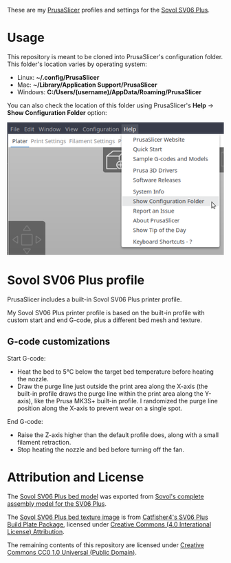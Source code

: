 These are my [PrusaSlicer][prusaslicer] profiles and settings for the
[Sovol SV06 Plus][sovol-sv06-plus].

# Usage

This repository is meant to be cloned into PrusaSlicer's configuration folder.
This folder's location varies by operating system:

* Linux: **~/.config/PrusaSlicer**
* Mac: **~/Library/Application Support/PrusaSlicer**
* Windows: **C:/Users/(username)/AppData/Roaming/PrusaSlicer**

You can also check the location of this folder using PrusaSlicer's **Help** -> **Show
Configuration Folder** option:

![PrusaSlicer menu screenshot of Show Configuration Folder option](.smkent/screenshot-help-conf-folder.png)

# Sovol SV06 Plus profile

PrusaSlicer includes a built-in Sovol SV06 Plus printer profile.

My Sovol SV06 Plus printer profile is based on the built-in profile with custom
start and end G-code, plus a different bed mesh and texture.

## G-code customizations

Start G-code:

* Heat the bed to 5°C below the target bed temperature before heating the
  nozzle.
* Draw the purge line just outside the print area along the X-axis (the built-in
  profile draws the purge line within the print area along the Y-axis), like the
  Prusa MK3S+ built-in profile. I randomized the purge line position
  along the X-axis to prevent wear on a single spot.

End G-code:

* Raise the Z-axis higher than the default profile does, along with a small
  filament retraction.
* Stop heating the nozzle and bed before turning off the fan.

# Attribution and License

The [Sovol SV06 Plus bed model](printer/beds/sovol-sv06-plus-model.stl) was exported from
[Sovol's complete assembly model for the SV06 Plus][sovol-sv06-plus-complete-assembly-model].

The [Sovol SV06 Plus bed texture image](printer/beds/sovol-sv06-plus-texture-white-logo.png)
is from
[Catfisher4's SV06 Plus Build Plate Package][catfisher4-sv06-plus-build-plate-package],
licensed under
[Creative Commons (4.0 Interational License) Attribution][cc-by-4.0].

The remaining contents of this repository are licensed under
[Creative Commons CC0 1.0 Universal (Public Domain)][license].


[cc-by-4.0]: http://creativecommons.org/licenses/by/4.0/
[license]: http://creativecommons.org/publicdomain/zero/1.0/
[prusaslicer]: https://www.prusa3d.com/page/prusaslicer_424/
[sovol-sv06-plus]: https://www.sovol3d.com/products/sovol-sv06-plus-fully-open-source-3d-printer-with-linear-rail-structure
[sovol-sv06-plus-complete-assembly-model]: https://github.com/Sovol3d/SV06-PLUS/blob/master/SV06%20PLUS%203D/STEP/SV06%20Plus%20Complete%20Assembly%20300x300x340.rar
[catfisher4-sv06-plus-build-plate-package]: https://www.printables.com/model/534551-sovol-sv06-plus-build-plate-package-texture-and-mo
